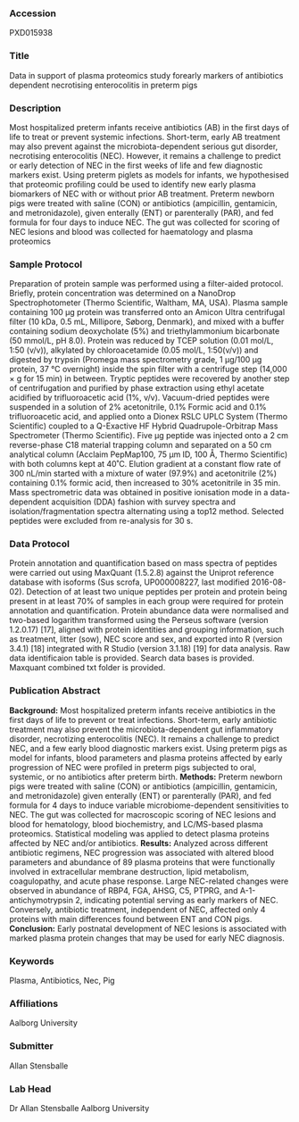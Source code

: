 ### Accession
PXD015938

### Title
Data in support of plasma proteomics study forearly markers of antibiotics dependent necrotising enterocolitis in preterm pigs

### Description
Most hospitalized preterm infants receive antibiotics (AB) in the first days of life to treat or prevent systemic infections. Short-term, early AB treatment may also prevent against the microbiota-dependent serious gut disorder, necrotising enterocolitis (NEC). However, it remains a challenge to predict or early detection of NEC in the first weeks of life and few diagnostic markers exist. Using preterm piglets as models for infants, we hypothesised that proteomic profiling could be used to identify new early plasma biomarkers of NEC with or without prior AB treatment. Preterm newborn pigs were treated with saline (CON) or antibiotics (ampicillin, gentamicin, and metronidazole), given enterally (ENT) or parenterally (PAR), and fed formula for four days to induce NEC. The gut was collected for scoring of NEC lesions and blood was collected for haematology and plasma proteomics

### Sample Protocol
Preparation of protein sample was performed using a filter-aided protocol. Briefly, protein concentration was determined on a NanoDrop Spectrophotometer (Thermo Scientific, Waltham, MA, USA). Plasma sample containing 100 μg protein was transferred onto an Amicon Ultra centrifugal filter (10 kDa, 0.5 mL, Millipore, Søborg, Denmark), and mixed with a buffer containing sodium deoxycholate (5%) and triethylammonium bicarbonate (50 mmol/L, pH 8.0). Protein was reduced by TCEP solution (0.01 mol/L, 1:50 (v/v)), alkylated by chloroacetamide (0.05 mol/L, 1:50(v/v)) and digested by trypsin (Promega mass spectrometry grade, 1 µg/100 µg protein, 37 °C overnight) inside the spin filter with a centrifuge step (14,000 × g for 15 min) in between. Tryptic peptides were recovered by another step of centrifugation and purified by phase extraction using ethyl acetate acidified by trifluoroacetic acid (1%, v/v). Vacuum-dried peptides were suspended in a solution of 2% acetonitrile, 0.1% Formic acid and 0.1% trifluoroacetic acid, and applied onto a Dionex RSLC UPLC System (Thermo Scientific) coupled to a Q-Exactive HF Hybrid Quadrupole-Orbitrap Mass Spectrometer (Thermo Scientific). Five µg peptide was injected onto a 2 cm reverse-phase C18 material trapping column and separated on a 50 cm analytical column (Acclaim PepMap100, 75 μm ID, 100 Å, Thermo Scientific) with both columns kept at 40˚C. Elution gradient at a constant flow rate of 300 nL/min started with a mixture of water (97.9%) and acetonitrile (2%) containing 0.1% formic acid, then increased to 30% acetonitrile in 35 min. Mass spectrometric data was obtained in positive ionisation mode in a data-dependent acquisition (DDA) fashion with survey spectra and isolation/fragmentation spectra alternating using a top12 method. Selected peptides were excluded from re-analysis for 30 s.

### Data Protocol
Protein annotation and quantification based on mass spectra of peptides were carried out using MaxQuant (1.5.2.8) against the Uniprot reference database with isoforms (Sus scrofa, UP000008227, last modified 2016-08-02). Detection of at least two unique peptides per protein and protein being present in at least 70% of samples in each group were required for protein annotation and quantification. Protein abundance data were normalised and two-based logarithm transformed using the Perseus software (version 1.2.0.17) [17], aligned with protein identities and grouping information, such as treatment, litter (sow), NEC score and sex, and exported into R (version 3.4.1) [18] integrated with R Studio (version 3.1.18) [19] for data analysis. Raw data identificaion table is provided. Search data bases is provided. Maxquant combined txt folder is provided.

### Publication Abstract
<b>Background:</b> Most hospitalized preterm infants receive antibiotics in the first days of life to prevent or treat infections. Short-term, early antibiotic treatment may also prevent the microbiota-dependent gut inflammatory disorder, necrotizing enterocolitis (NEC). It remains a challenge to predict NEC, and a few early blood diagnostic markers exist. Using preterm pigs as model for infants, blood parameters and plasma proteins affected by early progression of NEC were profiled in preterm pigs subjected to oral, systemic, or no antibiotics after preterm birth. <b>Methods:</b> Preterm newborn pigs were treated with saline (CON) or antibiotics (ampicillin, gentamicin, and metronidazole) given enterally (ENT) or parenterally (PAR), and fed formula for 4 days to induce variable microbiome-dependent sensitivities to NEC. The gut was collected for macroscopic scoring of NEC lesions and blood for hematology, blood biochemistry, and LC/MS-based plasma proteomics. Statistical modeling was applied to detect plasma proteins affected by NEC and/or antibiotics. <b>Results:</b> Analyzed across different antibiotic regimens, NEC progression was associated with altered blood parameters and abundance of 89 plasma proteins that were functionally involved in extracellular membrane destruction, lipid metabolism, coagulopathy, and acute phase response. Large NEC-related changes were observed in abundance of RBP4, FGA, AHSG, C5, PTPRG, and A-1-antichymotrypsin 2, indicating potential serving as early markers of NEC. Conversely, antibiotic treatment, independent of NEC, affected only 4 proteins with main differences found between ENT and CON pigs. <b>Conclusion:</b> Early postnatal development of NEC lesions is associated with marked plasma protein changes that may be used for early NEC diagnosis.

### Keywords
Plasma, Antibiotics, Nec, Pig

### Affiliations
Aalborg University

### Submitter
Allan Stensballe

### Lab Head
Dr Allan Stensballe
Aalborg University


